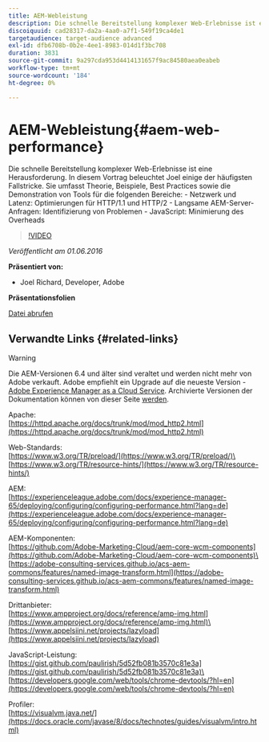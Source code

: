 ```yaml
---
title: AEM-Webleistung
description: Die schnelle Bereitstellung komplexer Web-Erlebnisse ist eine Herausforderung. In diesem Vortrag beleuchtet Joel einige der häufigsten Fallstricke. Sie umfasst Theorie, Beispiele, Best Practices sowie die Demonstration von Tools.
discoiquuid: cad28317-da2a-4aa0-a7f1-549f19ca4de1
targetaudience: target-audience advanced
exl-id: dfb6708b-0b2e-4ee1-8983-014d1f3bc708
duration: 3831
source-git-commit: 9a297cda953d4414131657f9ac84580aea0eabeb
workflow-type: tm+mt
source-wordcount: '184'
ht-degree: 0%

---
```


# AEM-Webleistung{#aem-web-performance}

Die schnelle Bereitstellung komplexer Web-Erlebnisse ist eine Herausforderung. In diesem Vortrag beleuchtet Joel einige der häufigsten Fallstricke. Sie umfasst Theorie, Beispiele, Best Practices sowie die Demonstration von Tools für die folgenden Bereiche: - Netzwerk und Latenz: Optimierungen für HTTP/1.1 und HTTP/2 - Langsame AEM-Server-Anfragen: Identifizierung von Problemen - JavaScript: Minimierung des Overheads

>[!VIDEO](https://video.tv.adobe.com/v/19296/?quality=9)

*Veröffentlicht am 01.06.2016*

**Präsentiert von:**

* Joel Richard, Developer, Adobe

**Präsentationsfolien**

[Datei abrufen](assets/aem-gems-060116-web-performance.pdf)

## Verwandte Links {#related-links}

>[!WARNING]
>
>Die AEM-Versionen 6.4 und älter sind veraltet und werden nicht mehr von Adobe verkauft.  Adobe empfiehlt ein Upgrade auf die neueste Version - [Adobe Experience Manager as a Cloud Service](https://experienceleague.adobe.com/docs/experience-manager-cloud-service.html?lang=de).  Archivierte Versionen der Dokumentation können von dieser Seite [ werden](https://experienceleague.adobe.com/docs/experience-manager-release-information/aem-release-updates/previous-updates/aem-previous-versions.html?lang=de).

Apache:\
[https://httpd.apache.org/docs/trunk/mod/mod_http2.html](https://httpd.apache.org/docs/trunk/mod/mod_http2.html)

Web-Standards:\
[https://www.w3.org/TR/preload/](https://www.w3.org/TR/preload/)\
[https://www.w3.org/TR/resource-hints/](https://www.w3.org/TR/resource-hints/)

AEM:\
[https://experienceleague.adobe.com/docs/experience-manager-65/deploying/configuring/configuring-performance.html?lang=de](https://experienceleague.adobe.com/docs/experience-manager-65/deploying/configuring/configuring-performance.html?lang=de)

AEM-Komponenten:\
[https://github.com/Adobe-Marketing-Cloud/aem-core-wcm-components](https://github.com/Adobe-Marketing-Cloud/aem-core-wcm-components)\
[https://adobe-consulting-services.github.io/acs-aem-commons/features/named-image-transform.html](https://adobe-consulting-services.github.io/acs-aem-commons/features/named-image-transform.html)

Drittanbieter:\
[https://www.ampproject.org/docs/reference/amp-img.html](https://www.ampproject.org/docs/reference/amp-img.html)\
[https://www.appelsiini.net/projects/lazyload](https://www.appelsiini.net/projects/lazyload)

JavaScript-Leistung:\
[https://gist.github.com/paulirish/5d52fb081b3570c81e3a](https://gist.github.com/paulirish/5d52fb081b3570c81e3a)\
[https://developers.google.com/web/tools/chrome-devtools/?hl=en](https://developers.google.com/web/tools/chrome-devtools/?hl=en)

Profiler:\
[https://visualvm.java.net/](https://docs.oracle.com/javase/8/docs/technotes/guides/visualvm/intro.html)

<!--
[Get back to the Overview](https://helpx.adobe.com/de/experience-manager/kt/eseminars/gems/aem-index.html)
-->

